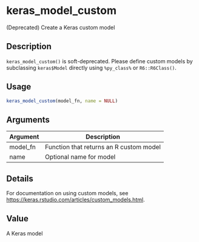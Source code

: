 # keras_model_custom


(Deprecated) Create a Keras custom model




## Description

``keras_model_custom()`` is soft-deprecated. Please define custom models by
subclassing ``keras$Model`` directly using `%py_class%` or `R6::R6Class()`.





## Usage
```r
keras_model_custom(model_fn, name = NULL)
```




## Arguments


Argument      |Description
------------- |----------------
model_fn | Function that returns an R custom model
name | Optional name for model




## Details

For documentation on using custom models, see
https://keras.rstudio.com/articles/custom_models.html.





## Value

A Keras model





